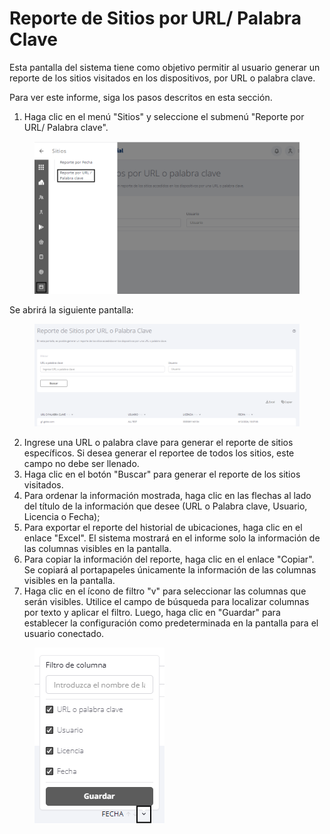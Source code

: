 # Reporte de Sitios por URL/ Palabra Clave

Esta pantalla del sistema tiene como objetivo permitir al usuario generar un reporte de los sitios visitados en los dispositivos, por URL o palabra clave.

Para ver este informe, siga los pasos descritos en esta sección.

1. Haga clic en el menú "Sitios" y seleccione el submenú "Reporte por URL/ Palabra clave".

<figure><img src="../../.gitbook/assets/Captura de tela 2023-11-07 134228.png" alt=""><figcaption></figcaption></figure>

Se abrirá la siguiente pantalla:

<figure><img src="../../.gitbook/assets/Captura de tela 2024-12-06 151814.png" alt=""><figcaption></figcaption></figure>

2. Ingrese una URL o palabra clave para generar el reporte de sitios específicos. Si desea generar el reportee de todos los sitios, este campo no debe ser llenado.
3. Haga clic en el botón "Buscar" para generar el reporte de los sitios visitados.
4. Para ordenar la información mostrada, haga clic en las flechas al lado del título de la información que desee (URL o Palabra clave, Usuario, Licencia o Fecha);
5. Para exportar el reporte del historial de ubicaciones, haga clic en el enlace "Excel". El sistema mostrará en el informe solo la información de las columnas visibles en la pantalla.
6. Para copiar la información del reporte, haga clic en el enlace "Copiar". Se copiará al portapapeles únicamente la información de las columnas visibles en la pantalla.
7. Haga clic en el ícono de filtro "v" para seleccionar las columnas que serán visibles. Utilice el campo de búsqueda para localizar columnas por texto y aplicar el filtro. Luego, haga clic en "Guardar" para establecer la configuración como predeterminada en la pantalla para el usuario conectado.

<figure><img src="../../.gitbook/assets/image (285).png" alt=""><figcaption></figcaption></figure>
